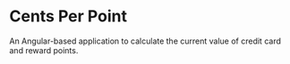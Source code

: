 # Cents Per Point

An Angular-based application to calculate the current value of credit card and reward points.
